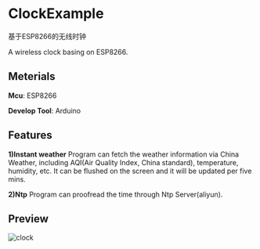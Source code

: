 # ClockExample

基于ESP8266的无线时钟

A wireless clock basing on ESP8266.

## Meterials
**Mcu**: ESP8266

**Develop Tool**: Arduino
## Features
**1)Instant weather** Program can fetch the weather information via China Weather, including AQI(Air Quality Index, China standard), temperature, humidity, etc. It can be flushed on the screen and it will be updated per five mins.

**2)Ntp** Program can proofread the time through Ntp Server(aliyun).
## Preview
![clock](https://github.com/f13T2ach/ClockExample/assets/101922505/439b76f3-68b3-4343-a26e-032745d564fe)
